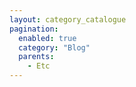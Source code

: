 ```yaml
---
layout: category_catalogue
pagination:
  enabled: true
  category: "Blog"
  parents:
    - Etc
---
```

